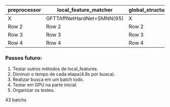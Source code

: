 | preprocessor | local_feature_matcher | global_structurer | global_matcher | accuracy |
|----------|----------|----------|----------|----------|
|   X  |   GFTTAffNetHardNet+SMNN(95)  |   X  |   X |   83.14%  |
|   Row 2  |   Row 2  |   Row 2  |   Row 2  |   Row 2  |
|   Row 3  |   Row 3  |   Row 3  |   Row 3  |   Row 3  |
|   Row 4  |   Row 4  |   Row 4  |   Row 4  |   Row 4  |


### Passos futuro:
1. Testar outros métodos de local_features.
2. Diminuir o tempo de cada etapa(4.8s por busca).
3. Realizar busca em um batch todo.
4. Testar em GPU na parte inicial.
5. Organizar os testes.


43 batchs